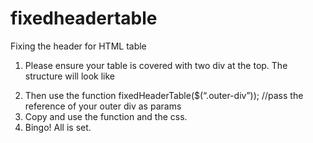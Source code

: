# fixedheadertable
Fixing the header for HTML table

1) Please ensure your table is covered with two div at the top. The structure will look like

<!--
<div class=”outer-div”>
<div class=”inner-div”>
<table id=”my-table”>
……..
……..
</table>
</div>
</div>-->

2) Then use the function fixedHeaderTable($(“.outer-div”)); //pass the reference of your outer div as params
3) Copy and use the function and the css.
4) Bingo! All is set.

